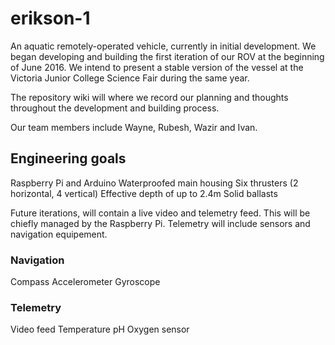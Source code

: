 # erikson-1
An aquatic remotely-operated vehicle, currently in initial development. 
We began developing and building the first iteration of our ROV at the beginning of June 2016. We intend to present a stable version of the vessel at the Victoria Junior College Science Fair during the same year. 

The repository wiki will where we record our planning and thoughts throughout the development and building process. 

Our team members include Wayne, Rubesh, Wazir and Ivan. 

## Engineering goals

Raspberry Pi and Arduino
Waterproofed main housing
Six thrusters (2 horizontal, 4 vertical)
Effective depth of up to 2.4m
Solid ballasts

Future iterations, will contain a live video and telemetry feed. This will be chiefly managed by the Raspberry Pi. Telemetry will include sensors and navigation equipement.

### Navigation

Compass
Accelerometer
Gyroscope

### Telemetry

Video feed
Temperature
pH
Oxygen sensor
